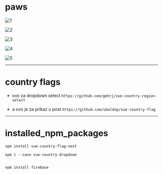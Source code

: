 # paws

![1](https://github.com/lnxfsf/PAWS-/assets/99252096/d1a80aea-d6b8-4d7b-bacf-b4c48d91236e)


![2](https://github.com/lnxfsf/PAWS-/assets/99252096/a18556fa-81af-4e9d-ab7b-ca67b8e279a1)

![3](https://github.com/lnxfsf/PAWS-/assets/99252096/1195f768-2f2e-4075-b2d3-ecc52b361921)

![4](https://github.com/lnxfsf/PAWS-/assets/99252096/fa273ee6-dae4-4776-82a2-61d8350d79d5)

![5](https://github.com/lnxfsf/PAWS-/assets/99252096/79f8be2a-260b-4adc-88c9-15181e3aab6c)



-----




# country flags

-  ovo za dropdown select
 `https://github.com/gehrj/vue-country-region-select`



- a ovo je za prikaz u post
 `https://github.com/ubaldop/vue-country-flag`
 

-------


# installed_npm_packages
```
npm install vue-country-flag-next

npm i --save vue-country-dropdown


npm install firebase
```

